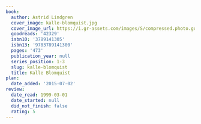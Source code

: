 ```yaml
---
book:
  author: Astrid Lindgren
  cover_image: kalle-blomquist.jpg
  cover_image_url: https://i.gr-assets.com/images/S/compressed.photo.goodreads.com/books/1169880877l/42329.jpg
  goodreads: '42329'
  isbn10: '3789141305'
  isbn13: '9783789141300'
  pages: '473'
  publication_year: null
  series_position: 1-3
  slug: kalle-blomquist
  title: Kalle Blomquist
plan:
  date_added: '2015-07-02'
review:
  date_read: 1999-03-01
  date_started: null
  did_not_finish: false
  rating: 5
---
```

